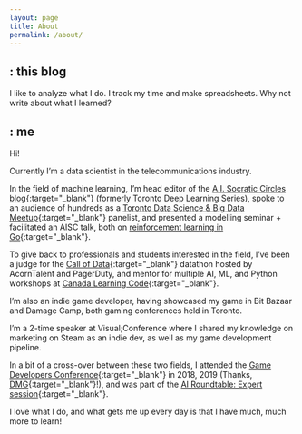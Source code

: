 ```yaml
---
layout: page
title: About
permalink: /about/
---
```


## : this blog

I like to analyze what I do. I track my time and make spreadsheets. Why not write about what I learned?

## : me

Hi!

Currently I’m a data scientist in the telecommunications industry.

In the field of machine learning, I’m head editor of the [A.I. Socratic Circles blog](https://aisc.a-i.science/blog/){:target="_blank"} (formerly Toronto Deep Learning Series), spoke to an audience of hundreds as a [Toronto Data Science & Big Data Meetup](https://www.meetup.com/tordatascience/){:target="_blank"} panelist, and presented a modelling seminar + facilitated an AISC talk, both on [reinforcement learning in Go](https://deepmind.com/blog/alphago-zero-learning-scratch/){:target="_blank"}.

To give back to professionals and students interested in the field, I’ve been a judge for the [Call of Data](https://acorntalent.io/callofdata){:target="_blank"} datathon hosted by AcornTalent and PagerDuty, and mentor for multiple AI, ML, and Python workshops at [Canada Learning Code](https://www.canadalearningcode.ca/){:target="_blank"}.

I’m also an indie game developer, having showcased my game in Bit Bazaar and Damage Camp, both gaming conferences held in Toronto.

I’m a 2-time speaker at Visual;Conference where I shared my knowledge on marketing on Steam as an indie dev, as well as my game development pipeline.

In a bit of a cross-over between these two fields, I attended the [Game Developers Conference](https://www.gdconf.com/){:target="_blank"} in 2018, 2019 (Thanks, [DMG](https://dmg.to/){:target="_blank"}!), and was part of the [AI Roundtable: Expert session](http://www.gameai.com/){:target="_blank"}.

I love what I do, and what gets me up every day is that I have much, much more to learn!
